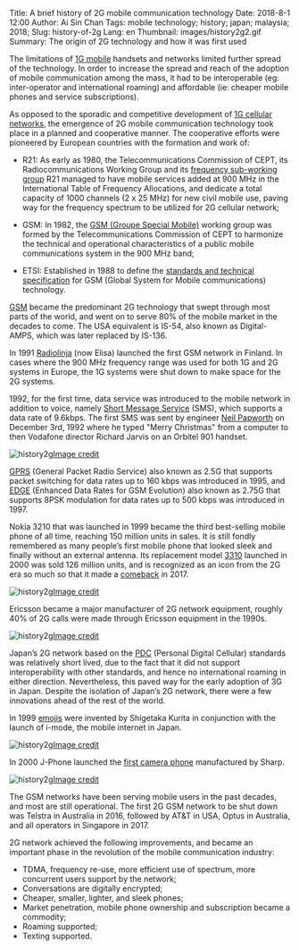 Title: A brief history of 2G mobile communication technology
Date: 2018-8-1 12:00
Author: Ai Sin Chan
Tags: mobile technology; history; japan; malaysia; 2018; 
Slug: history-of-2g
Lang: en
Thumbnail: images/history2g2.gif
Summary: The origin of 2G technology and how it was first used

The limitations of [1G mobile](https://blog.xoxzo.com/2018/07/24/history-of-1g/) handsets and networks limited further spread of the technology. In order to increase the spread and reach of the adoption of mobile communication among the mass, it had to be interoperable (eg: inter-operator and international roaming) and affordable (ie: cheaper mobile phones and service subscriptions). 

As opposed to the sporadic and competitive development of [1G cellular networks](https://blog.xoxzo.com/2018/07/24/history-of-1g/), the emergence of 2G mobile communication technology took place in a planned and cooperative manner. The cooperative efforts were pioneered by European countries with the formation and work of:

-	R21: As early as 1980, the Telecommunications Commission of CEPT, its Radiocommunications Working Group and its [frequency sub-working group](http://www.gsmhistory.com/the-beginnings/) R21 managed to have mobile services added at 900 MHz in the International Table of Frequency Allocations, and dedicate a total capacity of 1000 channels (2 x 25 MHz) for new civil mobile use, paving way for the frequency spectrum to be utilized for 2G cellular network; 

-	GSM: In 1982, the [GSM (Groupe Special Mobile)](http://www.gsmhistory.com/chapter/an-upromising-start/) working group was formed by the Telecommunications Commission of CEPT to harmonize the technical and operational characteristics of a public mobile communications system in the 900 MHz band;
 
-	ETSI: Established in 1988 to define the [standards and technical specification](https://www.etsi.org/) for GSM (Global System for Mobile communications) technology. 

[GSM](https://www.gsma.com/) became the predominant 2G technology that swept through most parts of the world, and went on to serve 80% of the mobile market in the decades to come. The USA equivalent is IS-54, also known as Digital-AMPS, which was later replaced by IS-136. 

In 1991 [Radiolinja](http://corporate.elisa.com/on-elisa/history/) (now Elisa) launched the first GSM network in Finland. In cases where the 900 MHz frequency range was used for both 1G and 2G systems in Europe, the 1G systems were shut down to make space for the 2G systems. 

1992, for the first time, data service was introduced to the mobile network in addition to voice, namely [Short Message Service](https://en.wikipedia.org/wiki/SMS) (SMS), which supports a data rate of 9.6kbps. The first SMS was sent by engineer [Neil Papworth](http://neilpapworth.com/) on December 3rd, 1992 where he typed "Merry Christmas" from a computer to then Vodafone director Richard Jarvis on an Orbitel 901 handset.

![history2g](/images/history2g1.jpg)<a class="caption" href="http://neilpapworth.com/FAQ.htm">Image credit</a>

[GPRS](https://www.etsi.org/technologies-clusters/technologies/mobile/gprs) (General Packet Radio Service) also known as 2.5G that supports packet switching for data rates up to 160 kbps was introduced in 1995, and [EDGE](http://www.3gpp.org/technologies/keywords-acronyms/102-gprs-edge) (Enhanced Data Rates for GSM Evolution) also known as 2.75G that supports 8PSK modulation for data rates up to 500 kbps was introduced in 1997. 

Nokia 3210 that was launched in 1999 became the third best-selling mobile phone of all time, reaching 150 million units in sales. It is still fondly remembered as many people’s first mobile phone that looked sleek and finally without an external antenna. Its replacement model [3310](https://www.androidauthority.com/10-most-iconic-mobile-phones-634852/) launched in 2000 was sold 126 million units, and is recognized as an icon from the 2G era so much so that it made a [comeback](https://www.nokia.com/en_int/phones/nokia-3310) in 2017.  
 
![history2g](/images/history2g2.gif)<a class="caption" href="https://www.terraformcorp.com/50-most-influential-gadgets-of-all-time/">Image credit</a>

Ericsson became a major manufacturer of 2G network equipment, roughly 40% of 2G calls were made through Ericsson equipment in the 1990s. 
 
![history2g](/images/history2g3.jpg)<a class="caption" href="https://cosconor.fr/GSM/Divers/Equipment/Ericsson/2106%20-%202206/Commercial%20info/RBS%202106.pdf">Image credit</a>

Japan’s 2G network based on the [PDC](https://en.wikipedia.org/wiki/Personal_Digital_Cellular) (Personal Digital Cellular) standards was relatively short lived, due to the fact that it did not support interoperability with other standards, and hence no international roaming in either direction. Nevertheless, this paved way for the early adoption of 3G in Japan. Despite the isolation of Japan’s 2G network, there were a few innovations ahead of the rest of the world. 

In 1999 [emojis](https://stories.moma.org/the-original-emoji-set-has-been-added-to-the-museum-of-modern-arts-collection-c6060e141f61) were invented by Shigetaka Kurita in conjunction with the launch of i-mode, the mobile internet in Japan. 
 
![history2g](/images/history2g4.jpg)<a class="caption" href="https://stories.moma.org/the-original-emoji-set-has-been-added-to-the-museum-of-modern-arts-collection-c6060e141f61">Image credit</a>

In 2000 J-Phone launched the [first camera phone](https://k-tai.watch.impress.co.jp/cda/article/showcase_top/3913.html) manufactured by Sharp. 

![history2g](/images/history2g5.jpg)<a class="caption" href="https://k-tai.watch.impress.co.jp/cda/article/showcase_top/3913.html">Image credit</a>

The GSM networks have been serving mobile users in the past decades, and most are still operational. The first 2G GSM network to be shut down was Telstra in Australia in 2016, followed by AT&T in USA, Optus in Australia, and all operators in Singapore in 2017.

2G network achieved the following improvements, and became an important phase in the revolution of the mobile communication industry: 

-	TDMA, frequency re-use, more efficient use of spectrum, more concurrent users support by the network;
-	Conversations are digitally encrypted;
-	Cheaper, smaller, lighter, and sleek phones;
-	Market penetration, mobile phone ownership and subscription became a commodity;
-	Roaming supported;
-	Texting supported. 
